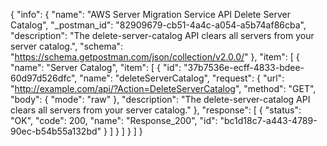 {
  "info": {
    "name": "AWS Server Migration Service API Delete Server Catalog",
    "_postman_id": "82909679-cb51-4a4c-a054-a5b74af86cba",
    "description": "The delete-server-catalog API clears all servers from your server catalog.",
    "schema": "https://schema.getpostman.com/json/collection/v2.0.0/"
  },
  "item": [
    {
      "name": "Server Catalog",
      "item": [
        {
          "id": "37b7536e-ecff-4833-bdee-60d97d526dfc",
          "name": "deleteServerCatalog",
          "request": {
            "url": "http://example.com/api/?Action=DeleteServerCatalog",
            "method": "GET",
            "body": {
              "mode": "raw"
            },
            "description": "The delete-server-catalog API clears all servers from your server catalog."
          },
          "response": [
            {
              "status": "OK",
              "code": 200,
              "name": "Response_200",
              "id": "bc1d18c7-a443-4789-90ec-b54b55a132bd"
            }
          ]
        }
      ]
    }
  ]
}